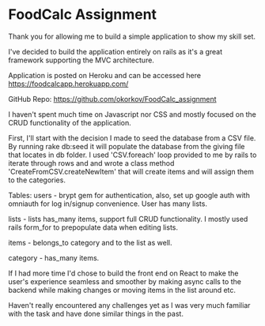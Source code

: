 # FoodCalc Assignment

Thank you for allowing me to build a simple application to show my skill set.

I've decided to build the application entirely on rails as it's a great framework supporting the MVC architecture. 

Application is posted on Heroku and can be accessed here https://foodcalcapp.herokuapp.com/

GitHub  Repo: https://github.com/okorkov/FoodCalc_assignment

I haven't spent much time on Javascript nor CSS and mostly focused on the CRUD functionality of the application.

First, I'll start with the decision I made to seed the database from a CSV file. By running rake db:seed it will populate the database from the giving file that locates in db folder. I used 'CSV.foreach' loop provided to me by rails to iterate through rows and and wrote a class method 'CreateFromCSV.createNewItem' that will create items and will assign them to the categories.

Tables:
users - brypt gem for authentication, also, set up google auth with omniauth for log in/signup convenience. User has many lists.

lists - lists has_many items, support full CRUD functionality. I mostly used rails form_for to prepopulate data when editing lists.

items - belongs_to category and to the list as well.

category - has_many items.

If I had more time  I'd chose to build the front end on React to make the user's experience seamless and smoother by making async calls to the backend while making changes or moving items in the list around etc.

Haven't really encountered any challenges yet as I was very much familiar with the task and have done similar things in the past.

